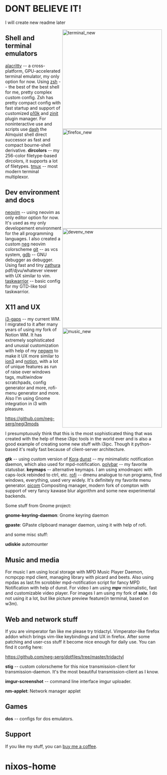 # DONT BELIEVE IT!
I will create new readme later

<img src="https://i.imgur.com/RlmtERk.jpg" alt="terminal_new" align="right" height="320px">

<img src="https://i.imgur.com/Zb7WXjz.jpg" alt="firefox_new" align="right" height="320px">

<img src="https://i.imgur.com/cVMnzUi.jpg" alt="devenv_new" align="right" height="320px">

<img src="https://i.imgur.com/RTEo3vM.jpg" alt="music_new" align="right" height="320px">

## Shell and terminal emulators

[alacritty](https://github.com/alacritty/alacritty) -- a cross-platform,
GPU-accelerated terminal emulator, my only option for now. Using
[zsh](https://www.zsh.org/) -- the best of the best shell for me, pretty
complex custom config. Zsh has pretty compact config with fast startup and
support of customized [p10k](https://github.com/romkatv/powerlevel10k) and
[zinit](https://github.com/zdharma/zinit) plugin manager. For noninteractive
use and scripts use [dash](http://gondor.apana.org.au/~herbert/dash/) the
Almquist shell direct successor as fast and compact bourne-shell derivative.
**dircolors** -- my 256-color filetype-based dircolors, it supports a lot of
filetypes. [tmux](https://github.com/tmux/tmux/wiki) -- most modern terminal
multiplexor.

## Dev environment and docs

[neovim](https://neovim.io/) -- using neovim as only editor option for now.
It's used as my only developement environment for the all programming
languages. I also created a custom [neg](https://github.com/neg-serg/neg)
neovim colorscheme [git](https://git-scm.com/) -- as vcs system,
[gdb](https://www.gnu.org/software/gdb/) -- GNU debugger as debugger. Using
fast and tiny [zathura](https://pwmt.org/projects/zathura/) pdf/djvu/whatever
viewer with UX similar to vim. [taskwarrior](https://taskwarrior.org/) --
basic config for my GTD-like tool taskwarrior.

## X11 and UX

[i3-gaps](https://github.com/Airblader/i3) -- my current WM. I migrated to it
after many years of using my fork of Notion WM. It has extremely
sophisticated and unusial customization with help of my
[negwm](https://github.com/neg-serg/negwm) to make it UX more similar to
[ion3](https://tuomov.iki.fi/software/) and [notion](https://notionwm.net/),
with a lot of unique features as run of raise over windows tags, multiwindow
scratchpads, config generator and more, rofi-menu generator and more. Also
I'm using Gnome integration in i3 with pleasure.

https://github.com/neg-serg/negi3mods

I presumptuously think that this is the most sophisticated thing that was
created with the help of these i3ipc tools in the world ever and is also
a good example of creating some new stuff with i3ipc. Though it python-based
it's really fast because of client-server architecture.

**gtk** -- using custom version of
[Kora](https://github.com/bikass/kora)
[dunst](https://dunst-project.org/) -- my minimalistic notification daemon,
which also used for mpd-notification.
[polybar](https://github.com/polybar/polybar) -- my favorite statusbar.
**keymaps** -- alternative keymaps. I am using xmodmaprc with caps-lock
rebinded to ctrl, etc.
[rofi](https://github.com/davatorium/rofi) -- dmenu analogue to run programs,
find windows, everything, used very widely. It's definitely my favorite menu
generator.
[picom](https://github.com/yshui/picom)
Compositing manager, modern fork of compton with support of very fancy kawase
blur algorithm and some new experimental backends.

Some stuff from Gnome project:

**gnome-keyring-daemon**: Gnome keyring daemon

**gpaste**: GPaste clipboard manager daemon, using it with help of rofi.

and some misc stuff:

**udiskie** automounter

## Music and media

For music I am using local storage with MPD Music Player Daemon, ncmpcpp mpd
client, managing library with picard and beets. Also using mpdas as last.fm
scrobbler mpd-notification script for fancy MPD Notification with help of
dunst. For video I am using **mpv** minimalistic, fast and customizable video
player. For images I am using my fork of **sxiv**. I do not using it a lot,
but like picture preview feature(in terminal, based on w3m).

## Web and network stuff

If you are vimperator fan like me please try tridactyl. Vimperator-like
firefox addon which brings vim-like keybindings and UX in firefox. After some
patching and user-css stuff it become nice enough for daily use. You can find
it config here:

https://github.com/neg-serg/dotfiles/tree/master/tridactyl

**stig** -- custom colorscheme for this nice transmission-client for
transmission-daemon. It's the most beautiful transmission-client as I know.

**imgur-screenshot** -- command line interface imgur uploader.

**nm-applet**: Network manager applet

## Games

**dos** -- configs for dos emulators.

## Support

If you like my stuff, you can [buy me a coffee](https://www.buymeacoffee.com/negserg).
# nixos-home
